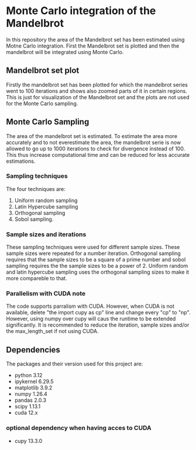 # Monte Carlo integration of the Mandelbrot
In this repository the area of the Mandelbrot set has been estimated using Motne Carlo integration. First the Mandelbrot set is plotted and then the mandelbrot will be integrated using Monte Carlo.
## Mandelbrot set plot
Firstly the mandelbrot set has been plotted for which the mandelbrot series went to 100 iterations and shows also zoomed parts of it in certain regions. This is just for visualization of the Mandelbrot set and the plots are not used for the Monte Carlo sampling.

## Monte Carlo Sampling
The area of the mandelbrot set is estimated. To estimate the area more accurately and to not everestimate the area, the mandelbrot serie is now allowed to go up to 1000 iterations to check for divergence instead of 100. This thus increase computational time and can be reduced for less accurate estimations.

### Sampling techniques
The four techniques are:
  1. Uniform random sampling
  2. Latin Hypercube sampling
  3. Orthogonal sampling
  4. Sobol sampling.

### Sample sizes and iterations
These sampling techniques were used for different sample sizes. These sample sizes were repeated for a number iteration.
Orthogonal sampling requires that the sample sizes to be a square of a prime number and sobol sampling requires the the sample sizes to be a power of 2. Uniform random and latin hypercube sampling uses the orthogonal sampling sizes to make it more compareble to that. 

### Parallelism with CUDA note
The code supports parralism with CUDA. However, when CUDA is not available, delete "the import cupy as cp" line and change every "cp" to "np". However, using numpy over cupy will caus the runtime to be extended significantly. It is recommended to reduce the iteration, sample sizes and/or the max_length_set if not using CUDA. 

## Dependencies
The packages and their version used for this project are:
  * python      3.12
  * ipykernel   6.29.5
  * matplotlib  3.9.2
  * numpy       1.26.4
  * pandas      2.0.3
  * scipy       1.13.1
  * cuda        12.x
### optional dependency when having acces to CUDA
  * cupy        13.3.0
